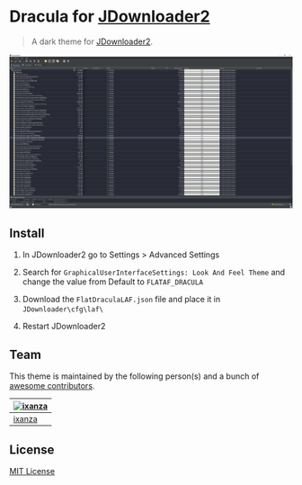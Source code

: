 # Dracula for [JDownloader2](https://jdownloader.org/)

> A dark theme for [JDownloader2](https://jdownloader.org/).

![Screenshot](./JDownloader2Downloads.png)

## Install

1) In JDownloader2 go to Settings > Advanced Settings

2) Search for `GraphicalUserInterfaceSettings: Look And Feel Theme` and change the value from Default to `FLATAF_DRACULA`

3) Download the `FlatDraculaLAF.json` file and place it in `JDownloader\cfg\laf\`

4) Restart JDownloader2

## Team

This theme is maintained by the following person(s) and a bunch of [awesome contributors](https://github.com/dracula/foobar/graphs/contributors).

[![ixanza](https://github.com/ixanza.png?size=100)](https://github.com/ixanza) |
--- |
[ixanza](https://github.com/ixanza) |

## License

[MIT License](./LICENSE)